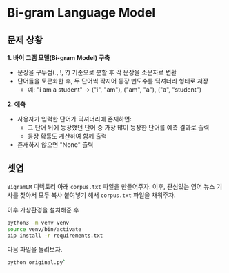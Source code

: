 # Bi-gram Language Model


## 문제 상황
**1. 바이 그램 모델(Bi-gram Model) 구축**
* 문장을 구두점(., !, ?) 기준으로 분할 후 각 문장을 소문자로 변환
* 단어들을 토큰화한 후, 두 단어씩 짝지어 등장 빈도수를 딕셔너리 형태로 저장
    * 예: "i am a student" → ("i", "am"), ("am", "a"), ("a", "student")

**2. 예측**
* 사용자가 입력한 단어가 딕셔너리에 존재하면:
    * 그 단어 뒤에 등장했던 단어 중 가장 많이 등장한 단어를 예측 결과로 출력
    * 등장 확률도 계산하여 함께 출력
* 존재하지 않으면 "None" 출력



## 셋업

`BigramLM` 디렉토리 아래 `corpus.txt` 파일을 만들어주자. 이후, 관심있는 영어 뉴스 기사를 찾아서 모두 복사 붙여넣기 해서 `corpus.txt` 파일을 채워주자.

이후 가상환경을 설치해준 후

```sh
python3 -m venv venv
source venv/bin/activate
pip install -r requirements.txt
```

다음 파일을 돌려보자.

```sh
python original.py`
```

